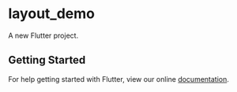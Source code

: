 # layout_demo

A new Flutter project.

## Getting Started

For help getting started with Flutter, view our online
[documentation](https://flutter.io/).

